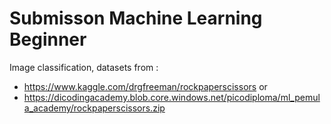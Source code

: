 # Submisson Machine Learning Beginner
Image classification, datasets from : 
- https://www.kaggle.com/drgfreeman/rockpaperscissors or 
- https://dicodingacademy.blob.core.windows.net/picodiploma/ml_pemula_academy/rockpaperscissors.zip
